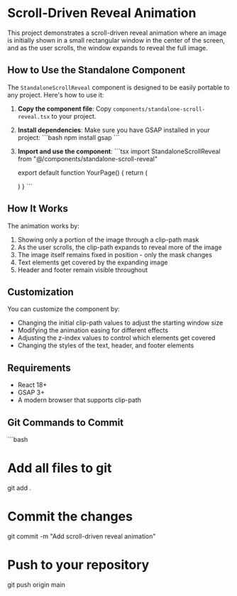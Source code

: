 # Scroll-Driven Reveal Animation

This project demonstrates a scroll-driven reveal animation where an image is initially shown in a small rectangular window in the center of the screen, and as the user scrolls, the window expands to reveal the full image.

## How to Use the Standalone Component

The `StandaloneScrollReveal` component is designed to be easily portable to any project. Here's how to use it:

1. **Copy the component file**: Copy `components/standalone-scroll-reveal.tsx` to your project.

2. **Install dependencies**: Make sure you have GSAP installed in your project:
   \`\`\`bash
   npm install gsap
   \`\`\`

3. **Import and use the component**:
   \`\`\`tsx
   import StandaloneScrollReveal from "@/components/standalone-scroll-reveal"

   export default function YourPage() {
     return (
       <main>
         <StandaloneScrollReveal
           imageSrc="/your-image.jpg"
           imageAlt="Your image description"
           projectNumber="01"
           projectTitle="Your Project"
           location="Location"
           category="Category"
         />
       </main>
     )
   }
   \`\`\`

## How It Works

The animation works by:

1. Showing only a portion of the image through a clip-path mask
2. As the user scrolls, the clip-path expands to reveal more of the image
3. The image itself remains fixed in position - only the mask changes
4. Text elements get covered by the expanding image
5. Header and footer remain visible throughout

## Customization

You can customize the component by:

- Changing the initial clip-path values to adjust the starting window size
- Modifying the animation easing for different effects
- Adjusting the z-index values to control which elements get covered
- Changing the styles of the text, header, and footer elements

## Requirements

- React 18+
- GSAP 3+
- A modern browser that supports clip-path

## Git Commands to Commit

\`\`\`bash
# Add all files to git
git add .

# Commit the changes
git commit -m "Add scroll-driven reveal animation"

# Push to your repository
git push origin main
